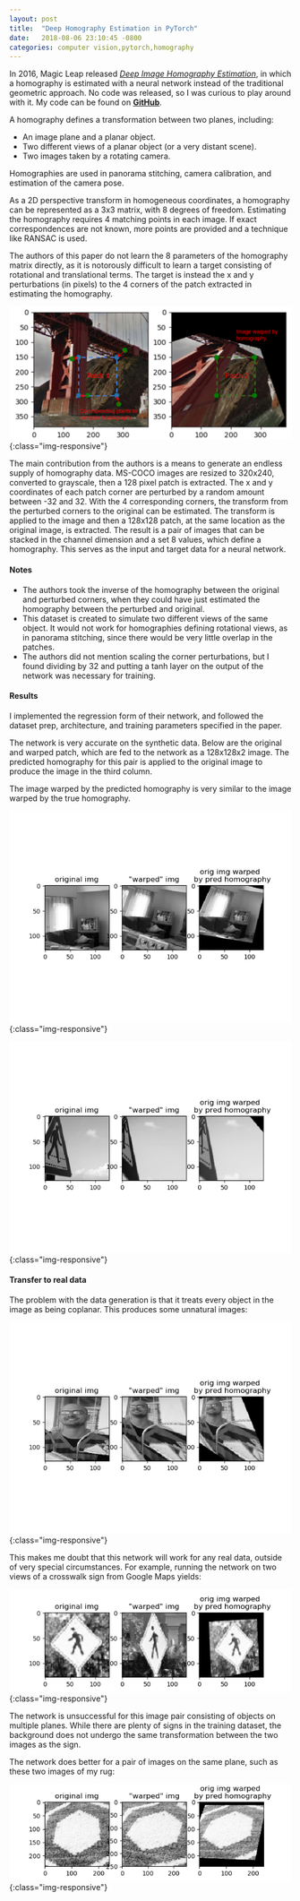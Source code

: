```yaml
---
layout: post
title:  "Deep Homography Estimation in PyTorch"
date:   2018-08-06 23:10:45 -0800
categories: computer vision,pytorch,homography 
---
```


In 2016, Magic Leap released [*Deep Image Homography Estimation*][paper], in which a homography is estimated with a neural network instead of the traditional geometric approach. No code was released, so I was curious to play around with it. My code can be found on [__GitHub__][github].

A homography defines a transformation between two planes, including:
- An image plane and a planar object.
- Two different views of a planar object (or a very distant scene).
- Two images taken by a rotating camera.

Homographies are used in panorama stitching, camera calibration, and estimation of the camera pose.

As a 2D perspective transform in homogeneous coordinates, a homography can be represented as a 3x3 matrix, with 8 degrees of freedom. Estimating the homography requires 4 matching points in each image. If exact correspondences are not known, more points are provided and a technique like RANSAC is used. 

The authors of this paper do not learn the 8 parameters of the homography matrix directly, as it is notorously difficult to learn a target consisting of rotational and translational terms. The target is instead the x and y perturbations (in pixels) to the 4 corners of the patch extracted in estimating the homography.

![dataset generation procedure](/assets/data_procedure.png){:class="img-responsive"}

The main contribution from the authors is a means to generate an endless supply of homography data. MS-COCO images are resized to 320x240, converted to grayscale, then a 128 pixel patch is extracted. The x and y coordinates of each patch corner are perturbed by a random amount between -32 and 32. With the 4 corresponding corners, the transform from the perturbed corners to the original can be estimated. The transform is applied to the image and then a 128x128 patch, at the same location as the original image, is extracted. The result is a pair of images that can be stacked in the channel dimension and a set 8 values, which define a homography. This serves as the input and target data for a neural network.

#### Notes

- The authors took the inverse of the homography between the original and perturbed corners, when they could have just estimated the homography between the perturbed and original.
- This dataset is created to simulate two different views of the same object. It would not work for homographies defining rotational views, as in panorama stitching, since there would be very little overlap in the patches.
- The authors did not mention scaling the corner perturbations, but I found dividing by 32 and putting a tanh layer on the output of the network was necessary for training.

#### Results

I implemented the regression form of their network, and followed the dataset prep, architecture, and training parameters specified in the paper.   

The network is very accurate on the synthetic data. Below are the original and warped patch, which are fed to the network as a 128x128x2 image. The predicted homography for this pair is applied to the original image to produce the image in the third column. 

The image warped by the predicted homography is very similar to the image warped by the true homography.

![good performance on test image](/assets/good_img_1.png){:class="img-responsive"}

![good performance on test image](/assets/good_img_2.png){:class="img-responsive"}

#### Transfer to real data

The problem with the data generation is that it treats every object in the image as being coplanar. This produces some unnatural images:

![bad performance on test image](/assets/bad_img_1.png){:class="img-responsive"}

This makes me doubt that this network will work for any real data, outside of very special circumstances. For example, running the network on two views of a crosswalk sign from Google Maps yields:

![real image from Google Maps](/assets/real_pic_1.png){:class="img-responsive"}

The network is unsuccessful for this image pair consisting of objects on multiple planes. While there are plenty of signs in the training dataset, the background does not undergo the same transformation between the two images as the sign.

The network does better for a pair of images on the same plane, such as these two images of my rug: 

![real image of carpet](/assets/real_pic_2.png){:class="img-responsive"}


[paper]: https://arxiv.org/pdf/1606.03798.pdf
[github]: https://github.com/ekrim/deep-homography
